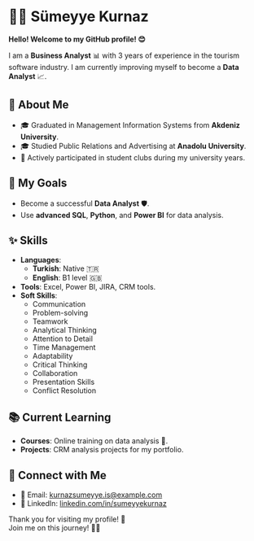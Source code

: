 # 👩‍💻 Sümeyye Kurnaz  

**Hello! Welcome to my GitHub profile! 😊**  

I am a **Business Analyst** 📊 with 3 years of experience in the tourism software industry. I am currently improving myself to become a **Data Analyst** 📈.  

## 🌟 About Me  
- 🎓 Graduated in Management Information Systems from **Akdeniz University**.  
- 🎓 Studied Public Relations and Advertising at **Anadolu University**.  
- 🏫 Actively participated in student clubs during my university years.  

## 🎯 My Goals  
- Become a successful **Data Analyst** 🛡️.  
- Use **advanced SQL**, **Python**, and **Power BI** for data analysis.  

## ✨ Skills  
- **Languages**:  
  - **Turkish**: Native 🇹🇷  
  - **English**: B1 level 🇬🇧  
- **Tools**: Excel, Power BI, JIRA, CRM tools.  
- **Soft Skills**:  
  - Communication  
  - Problem-solving  
  - Teamwork  
  - Analytical Thinking  
  - Attention to Detail  
  - Time Management  
  - Adaptability  
  - Critical Thinking  
  - Collaboration  
  - Presentation Skills  
  - Conflict Resolution  

## 📚 Current Learning  
- **Courses**: Online training on data analysis 📘.  
- **Projects**: CRM analysis projects for my portfolio.  

## 🔗 Connect with Me  
- 📧 Email: [kurnazsumeyye.is@example.com](mailto:kurnazsumeyye.is@gmail.com)  
- 💼 LinkedIn: [linkedin.com/in/sumeyyekurnaz](https://linkedin.com/in/sumeyyekurnaz)  

Thank you for visiting my profile! 🌟  
Join me on this journey! 🚀✨

